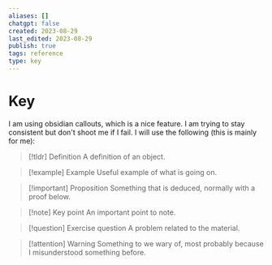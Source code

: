 ```yaml
---
aliases: []
chatgpt: false
created: 2023-08-29
last_edited: 2023-08-29
publish: true
tags: reference
type: key
---
```

# Key

I am using obsidian callouts, which is a nice feature. I am trying to stay consistent but don't shoot me if I fail. I will use the following (this is mainly for me):

> [!tldr] Definition
> A definition of an object.

> [!example] Example
> Useful example of what is going on.

> [!important] Proposition
> Something that is deduced, normally with a proof below.

> [!note] Key point
> An important point to note.

> [!question] Exercise question
> A problem related to the material.

> [!attention] Warning
> Something to we wary of, most probably because I misunderstood something before.

